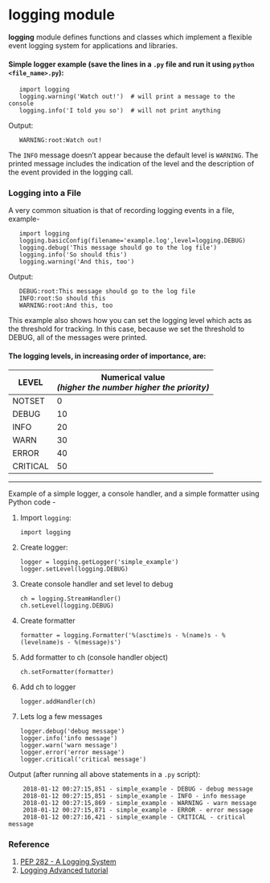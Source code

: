 # logging module

**logging** module defines functions and classes which implement a flexible event
logging system for applications and libraries.

#### Simple logger example (save the lines in a `.py` file and run it using `python <file_name>.py`):

       import logging
       logging.warning('Watch out!')  # will print a message to the console
       logging.info('I told you so')  # will not print anything

Output:

       WARNING:root:Watch out!

The `INFO` message doesn’t appear because the default level is `WARNING`.
The printed message includes the indication of the level and the description of the event provided in the logging call.


### Logging into a File


A very common situation is that of recording logging events in a file, example-

       import logging
       logging.basicConfig(filename='example.log',level=logging.DEBUG)
       logging.debug('This message should go to the log file')
       logging.info('So should this')
       logging.warning('And this, too')
       
Output:

       DEBUG:root:This message should go to the log file
       INFO:root:So should this
       WARNING:root:And this, too
       
This example also shows how you can set the logging level which acts as the threshold for tracking. In this case, because we set the threshold to DEBUG, all of the messages were printed.

#### The logging levels, in increasing order of importance, are:

| LEVEL  | Numerical value <br> *(higher the number higher the priority)* |
| ------ | ------ |
| NOTSET |   0    |
| DEBUG  |  10    |
| INFO   |  20    |
| WARN   |  30    |
| ERROR  |  40    |
|CRITICAL|  50    |

---

Example of a simple logger, a console handler, and a simple formatter using Python code -

1. Import `logging`:

       import logging
    
2. Create logger:

       logger = logging.getLogger('simple_example')
       logger.setLevel(logging.DEBUG)

4. Create console handler and set level to debug

       ch = logging.StreamHandler()
       ch.setLevel(logging.DEBUG)

5. Create formatter

       formatter = logging.Formatter('%(asctime)s - %(name)s - %(levelname)s - %(message)s')

6. Add formatter to ch (console handler object)

       ch.setFormatter(formatter)
    
7. Add ch to logger

       logger.addHandler(ch)
       
8. Lets log a few messages

       logger.debug('debug message')
       logger.info('info message')
       logger.warn('warn message')
       logger.error('error message')
       logger.critical('critical message')

Output (after running all above statements in a `.py` script):

        2018-01-12 00:27:15,851 - simple_example - DEBUG - debug message
        2018-01-12 00:27:15,851 - simple_example - INFO - info message
        2018-01-12 00:27:15,869 - simple_example - WARNING - warn message
        2018-01-12 00:27:15,871 - simple_example - ERROR - error message
        2018-01-12 00:27:16,421 - simple_example - CRITICAL - critical message

### Reference

1. [PEP 282 - A Logging System](https://www.python.org/dev/peps/pep-0282/)
2. [Logging Advanced tutorial](https://docs.python.org/2.7/howto/logging.html#logging-advanced-tutorial)
